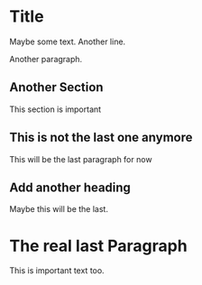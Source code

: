 # Title

Maybe some text.
Another line.

Another paragraph.

## Another Section

This section is important

## This is not the last one anymore

This will be the last paragraph for now

## Add another heading

Maybe this will be the last.

# The real last Paragraph

This is important text too.